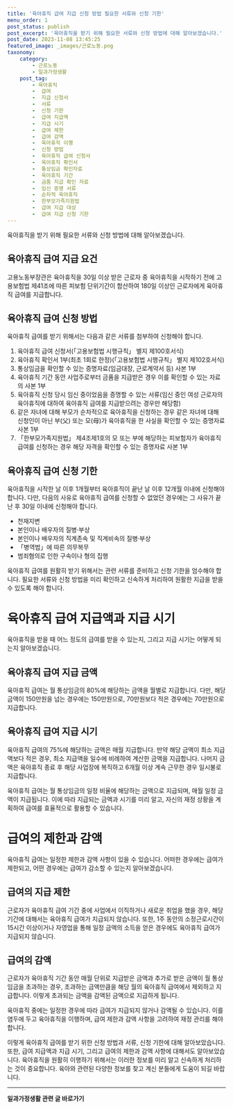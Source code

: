 ```yaml
---
title: '육아휴직 급여 지급 신청 방법 필요한 서류와 신청 기한'
menu_order: 1
post_status: publish
post_excerpt: '육아휴직을 받기 위해 필요한 서류와 신청 방법에 대해 알아보겠습니다.'
post_date: 2023-11-08 13:45:25
featured_image: _images/근로노동.png
taxonomy:
    category:
        - 근로노동
        - 일과가정생활
    post_tag:
        - 육아휴직
        -  급여
        -  지급 신청서
        -  서류
        -  신청 기한
        -  급여 지급액
        -  지급 시기
        -  급여 제한
        -  급여 감액
        -  육아휴직 이행
        -  신청 방법
        -  육아휴직 급여 신청서
        -  육아휴직 확인서
        -  통상임금 확인자료
        -  육아휴직 기간
        -  금품 지급 확인 자료
        -  임신 증명 서류
        -  순차적 육아휴직
        -  한부모가족지원법
        -  급여 지급 대상
        -  급여 지급 신청 기한
---
```



육아휴직을 받기 위해 필요한 서류와 신청 방법에 대해 알아보겠습니다.

## 육아휴직 급여 지급 요건
고용노동부장관은 육아휴직을 30일 이상 받은 근로자 중 육아휴직을 시작하기 전에 고용보험법 제41조에 따른 피보험 단위기간이 합산하여 180일 이상인 근로자에게 육아휴직 급여를 지급합니다.

## 육아휴직 급여 신청 방법
육아휴직 급여를 받기 위해서는 다음과 같은 서류를 첨부하여 신청해야 합니다.

1. 육아휴직 급여 신청서(「고용보험법 시행규칙」 별지 제100호서식)
2. 육아휴직 확인서 1부(최초 1회로 한정)(「고용보험법 시행규칙」 별지 제102호서식)
3. 통상임금을 확인할 수 있는 증명자료(임금대장, 근로계약서 등) 사본 1부
4. 육아휴직 기간 동안 사업주로부터 금품을 지급받은 경우 이를 확인할 수 있는 자료의 사본 1부
5. 육아휴직 신청 당시 임신 중이었음을 증명할 수 있는 서류(임신 중인 여성 근로자의 육아휴직에 대하여 육아휴직 급여를 지급받으려는 경우만 해당함)
6. 같은 자녀에 대해 부모가 순차적으로 육아휴직을 신청하는 경우 같은 자녀에 대해 신청인이 아닌 부(父) 또는 모(母)가 육아휴직을 한 사실을 확인할 수 있는 증명자료 사본 1부
7. 「한부모가족지원법」 제4조제1호의 모 또는 부에 해당하는 피보험자가 육아휴직 급여를 신청하는 경우 해당 자격을 확인할 수 있는 증명자료 사본 1부

## 육아휴직 급여 신청 기한
육아휴직을 시작한 날 이후 1개월부터 육아휴직이 끝난 날 이후 12개월 이내에 신청해야 합니다. 다만, 다음의 사유로 육아휴직 급여를 신청할 수 없었던 경우에는 그 사유가 끝난 후 30일 이내에 신청해야 합니다.

- 천재지변
- 본인이나 배우자의 질병·부상
- 본인이나 배우자의 직계존속 및 직계비속의 질병·부상
- 「병역법」에 따른 의무복무
- 범죄혐의로 인한 구속이나 형의 집행

육아휴직 급여를 원활히 받기 위해서는 관련 서류를 준비하고 신청 기한을 엄수해야 합니다. 필요한 서류와 신청 방법을 미리 확인하고 신속하게 처리하여 원활한 지급을 받을 수 있도록 해야 합니다.

# 육아휴직 급여 지급액과 지급 시기

육아휴직을 받을 때 어느 정도의 급여를 받을 수 있는지, 그리고 지급 시기는 어떻게 되는지 알아보겠습니다.

## 육아휴직 급여 지급 금액
육아휴직 급여는 월 통상임금의 80%에 해당하는 금액을 월별로 지급합니다. 다만, 해당 금액이 150만원을 넘는 경우에는 150만원으로, 70만원보다 적은 경우에는 70만원으로 지급합니다.

## 육아휴직 급여 지급 시기
육아휴직 급여의 75%에 해당하는 금액은 매월 지급합니다. 만약 해당 금액이 최소 지급액보다 적은 경우, 최소 지급액을 일수에 비례하여 계산한 금액을 지급합니다. 나머지 금액은 육아휴직 종료 후 해당 사업장에 복직하고 6개월 이상 계속 근무한 경우 일시불로 지급합니다.

육아휴직 급여는 월 통상임금의 일정 비율에 해당하는 금액으로 지급되며, 매월 일정 금액이 지급됩니다. 이에 따라 지급되는 금액과 시기를 미리 알고, 자신의 재정 상황을 계획하여 급여를 효율적으로 활용할 수 있습니다.

# 급여의 제한과 감액

육아휴직 급여는 일정한 제한과 감액 사항이 있을 수 있습니다. 어떠한 경우에는 급여가 제한되고, 어떤 경우에는 급여가 감소할 수 있는지 알아보겠습니다.

## 급여의 지급 제한
근로자가 육아휴직 급여 기간 중에 사업에서 이직하거나 새로운 취업을 했을 경우, 해당 기간에 대해서는 육아휴직 급여가 지급되지 않습니다. 또한, 1주 동안의 소정근로시간이 15시간 이상이거나 자영업을 통해 일정 금액의 소득을 얻은 경우에도 육아휴직 급여가 지급되지 않습니다.

## 급여의 감액
근로자가 육아휴직 기간 동안 매월 단위로 지급받은 금액과 추가로 받은 금액이 월 통상임금을 초과하는 경우, 초과하는 금액만큼을 해당 월의 육아휴직 급여에서 제외하고 지급합니다. 이렇게 초과되는 금액을 감액된 금액으로 지급하게 됩니다.

육아휴직 중에는 일정한 경우에 따라 급여가 지급되지 않거나 감액될 수 있습니다. 이를 염두에 두고 육아휴직을 이행하며, 급여 제한과 감액 사항을 고려하여 재정 관리를 해야 합니다.

이렇게 육아휴직 급여를 받기 위한 신청 방법과 서류, 신청 기한에 대해 알아보았습니다. 또한, 급여 지급액과 지급 시기, 그리고 급여의 제한과 감액 사항에 대해서도 알아보았습니다. 육아휴직을 원활히 이행하기 위해서는 이러한 정보를 미리 알고 신속하게 처리하는 것이 중요합니다. 육아와 관련된 다양한 정보를 찾고 계신 분들에게 도움이 되길 바랍니다.
<!-- wp:separator -->
<hr class="wp-block-separator has-alpha-channel-opacity"/>
<!-- /wp:separator -->

<!-- wp:group {"backgroundColor":"base","layout":{"type":"constrained"}} -->
<div class="wp-block-group has-base-background-color has-background"><!-- wp:paragraph {"align":"center","fontSize":"medium"} -->
<p class="has-text-align-center has-large-font-size"><strong>일과가정생활 관련 글 바로가기</strong></p>
<!-- /wp:paragraph -->


<!-- wp:latest-posts
{"categories":[{"id":10918,"count":19,"description":"","link":"https://uknowlaw.com/category/%ec%9d%bc%ea%b3%bc%ea%b0%80%ec%a0%95%ec%83%9d%ed%99%9c/","name":"일과가정생활","slug":"일과가정생활","taxonomy":"category","parent":0,"meta":[],"_links":{"self":[{"href":"https://uknowlaw.com/wp-json/wp/v2/categories/10918"}],"collection":[{"href":"https://uknowlaw.com/wp-json/wp/v2/categories"}],"about":[{"href":"https://uknowlaw.com/wp-json/wp/v2/taxonomies/category"}],"wp:post_type":[{"href":"https://uknowlaw.com/wp-json/wp/v2/posts?categories=10918"}],"curies":[{"name":"wp","href":"https://api.w.org/{rel}","templated":true}]}}],"postsToShow":100,"excerptLength":28,"postLayout":"grid","columns":2,"featuredImageAlign":"left","featuredImageSizeSlug":"large","fontSize":18px} /--></div>
<!-- /wp:group -->